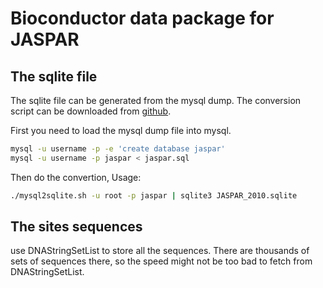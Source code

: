 # Bioconductor data package for JASPAR

## The sqlite file
The sqlite file can be generated from the mysql dump. 
The conversion script can be downloaded from [github](https://raw.github.com/gist/1287049/mysql2sqlite.sh).

First you need to load the mysql dump file into mysql.
```sh
mysql -u username -p -e 'create database jaspar'
mysql -u username -p jaspar < jaspar.sql
```
Then do the convertion,
Usage:
```sh
./mysql2sqlite.sh -u root -p jaspar | sqlite3 JASPAR_2010.sqlite
```


## The sites sequences
use DNAStringSetList to store all the sequences. 
There are thousands of sets of sequences there, so the speed might not be too bad to fetch from DNAStringSetList.


